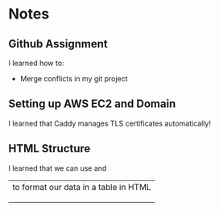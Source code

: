 # Notes
## Github Assignment
I learned how to:
- Merge conflicts in my git project

## Setting up AWS EC2 and Domain
I learned that Caddy manages TLS certificates automatically!

## HTML Structure
I learned that we can use <table> <tr> and <td> to format our data in a table in HTML